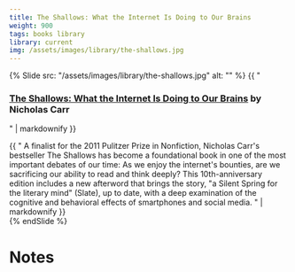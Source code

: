 ```yaml
---
title: The Shallows: What the Internet Is Doing to Our Brains
weight: 900
tags: books library
library: current
img: /assets/images/library/the-shallows.jpg
---
```


{% Slide src: "/assets/images/library/the-shallows.jpg" alt: "" %} {{ "
### [The Shallows: What the Internet Is Doing to Our Brains](https://bookshop.org/books/the-shallows-what-the-internet-is-doing-to-our-brains/9780393357820) by Nicholas Carr
" | markdownify }}

<div class="text-sm mtm"> {{ "
A finalist for the 2011 Pulitzer Prize in Nonfiction, Nicholas Carr's bestseller The Shallows has become a foundational book in one of the most important debates of our time: As we enjoy the internet's bounties, are we sacrificing our ability to read and think deeply? This 10th-anniversary edition includes a new afterword that brings the story, "a Silent Spring for the literary mind" (Slate), up to date, with a deep examination of the cognitive and behavioral effects of smartphones and social media.
" | markdownify }}
</div>
{% endSlide %}

# Notes